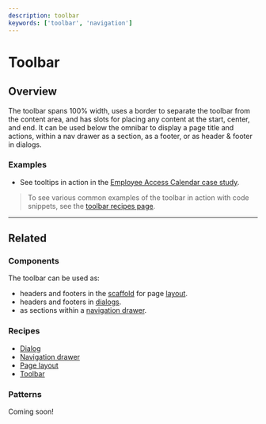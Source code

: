 ```yaml
---
description: toolbar
keywords: ['toolbar', 'navigation']
---
```


# Toolbar

<ComponentVisual
  figmaUrl=""
  storybookUrl="https://forge.tylerdev.io/main/?path=/story/components-toolbar--default" />

## Overview

The toolbar spans 100% width, uses a border to separate the toolbar from the content area, and has slots for placing any content at the start, center, and end. It can be used below the omnibar to display a page title and actions, within a nav drawer as a section, as a footer, or as header & footer in dialogs.

### Examples

- See tooltips in action in the [Employee Access Calendar case study](/case-studies/ess-calendar).

> To see various common examples of the toolbar in action with code snippets, see the [toolbar recipes page](/recipes/toolbar).

---

## Related 

### Components

The toolbar can be used as:
- headers and footers in the [scaffold](/components/layout/scaffold) for page [layout](/core-patterns/layout/intro).
- headers and footers in [dialogs](/components/notifications-and-message/dialog).
- as sections within a [navigation drawer](/components/navigation/drawer).

### Recipes

- [Dialog](/recipes/dialog)
- [Navigation drawer](/recipes/navigation-drawer)
- [Page layout](/recipes/page-layout)
- [Toolbar](/recipes/toolbar)

### Patterns

Coming soon!
